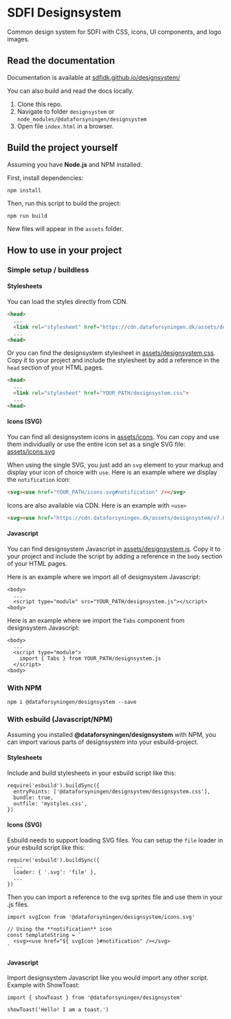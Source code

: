 # SDFI Designsystem

Common design system for SDFI with CSS, icons, UI components, and logo images.

## Read the documentation

Documentation is available at [sdfidk.github.io/designsystem/](https://sdfidk.github.io/designsystem/)

You can also build and read the docs locally.

1. Clone this repo.
2. Navigate to folder `designsystem` or `node_modules/@dataforsyningen/designsystem`
3. Open file `index.html` in a browser.

## Build the project yourself

Assuming you have **Node.js** and NPM installed:

First, install dependencies:
```
npm install
```

Then, run this script to build the project:
```
npm run build
```
New files will appear in the `assets` folder.

## How to use in your project

### Simple setup / buildless

#### Stylesheets

You can load the styles directly from CDN. 
```html
<head>
  ...
  <link rel="stylesheet" href="https://cdn.dataforsyningen.dk/assets/designsystem/v7.0/designsystem.css">
  ...
<head>
```

Or you can find the designsystem stylesheet in [assets/designsystem.css](./assets/designsystem.css). Copy it to your project and include the stylesheet by add a reference in the `head` section of your HTML pages.
```html
<head>
  ...   
  <link rel="stylesheet" href="YOUR_PATH/designsystem.css">
  ...
<head>
```

#### Icons (SVG)

You can find all designsystem icons in [assets/icons](./assets/icons). You can copy and use them individually or use the entire icon set as a single SVG file: [assets/icons.svg](./assets/icons.svg)

When using the single SVG, you just add an `svg` element to your markup and display your icon of choice with `use`.
Here is an example where we display the `notification` icon:
```html
<svg><use href="YOUR_PATH/icons.svg#notification" /></svg>
```

Icons are also available via CDN. Here is an example with `<use>`
```html
<svg><use href="https://cdn.dataforsyningen.dk/assets/designsystem/v7.0/icons.svg#notification" /></svg>
```

#### Javascript

You can find designsystem Javascript in [assets/designsystem.js](./assets/designsystem.js). Copy it to your project and include the script by adding a reference in the `body` section of your HTML pages.

Here is an example where we import all of designsystem Javascript:
```
<body>
  ...
  <script type="module" src="YOUR_PATH/designsystem.js"></script>
<body>
```

Here is an example where we import the `Tabs` component from designsystem Javascript:
```
<body>
  ...
  <script type="module">
    import { Tabs } from YOUR_PATH/designsystem.js
  </script>
<body>
```

### With NPM

```
npm i @dataforsyningen/designsystem --save
```

### With esbuild (Javascript/NPM)

Assuming you installed **@dataforsyningen/designsystem** with NPM, you can import various parts of designsystem into your esbuild-project.

#### Stylesheets

Include and build stylesheets in your esbuild script like this:
```
require('esbuild').buildSync({
  entryPoints: ['@dataforsyningen/designsystem/designsystem.css'],
  bundle: true,
  outfile: 'mystyles.css',
})
```

#### Icons (SVG)

Esbuild needs to support loading SVG files. You can setup the `file` loader in your esbuild script like this:
```
require('esbuild').buildSync({
  ...
  loader: { '.svg': 'file' },
  ...
})
```

Then you can import a reference to the svg sprites file and use them in your .js files.
```
import svgIcon from '@dataforsyningen/designsystem/icons.svg'

// Using the **notification** icon
const templateString = `
  <svg><use href="${ svgIcon }#notification" /></svg>
`
```

#### Javascript

Import designsystem Javascript like you would import any other script. Example with ShowToast:
```
import { showToast } from '@dataforsyningen/designsystem'

showToast('Hello! I am a toast.')
```